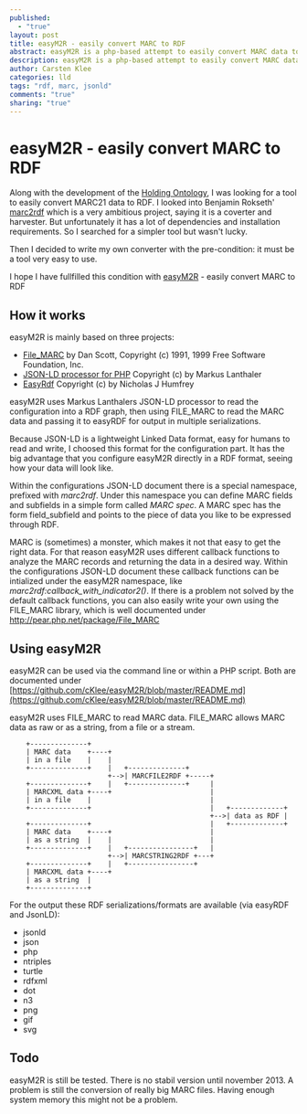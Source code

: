 ```yaml
---
published: 
  - "true"
layout: post
title: easyM2R - easily convert MARC to RDF
abstract: easyM2R is a php-based attempt to easily convert MARC data to RDF
description: easyM2R is a php-based attempt to easily convert MARC data to RDF
author: Carsten Klee
categories: lld
tags: "rdf, marc, jsonld"
comments: "true"
sharing: "true"
---
```


# easyM2R - easily convert MARC to RDF

Along with the development of the [Holding Ontology](https://github.com/dini-ag-kim/holding-ontology), I was looking for a tool to easily convert MARC21 data to RDF. I looked into Benjamin Rokseth' [marc2rdf](https://github.com/digibib/marc2rdf) which is a very ambitious project, saying it is a coverter and harvester. But unfortunately it has a lot of dependencies and installation requirements. So I searched for a simpler tool but wasn't lucky.

Then I decided to write my own converter with the pre-condition: it must be a tool very easy to use.

I hope I have fullfilled this condition with [easyM2R](https://github.com/cKlee/easyM2R.git) - easily convert MARC to RDF

## How it works

easyM2R is mainly based on three projects:

* [File_MARC](https://github.com/pear/File_MARC) by Dan Scott, Copyright (c) 1991, 1999 Free Software Foundation, Inc.
* [JSON-LD processor for PHP](https://github.com/lanthaler/JsonLD) Copyright (c) by Markus Lanthaler
* [EasyRdf](https://github.com/njh/easyrdf) Copyright (c) by Nicholas J Humfrey

easyM2R uses Markus Lanthalers JSON-LD processor to read the configuration into a RDF graph, then using FILE_MARC to read the MARC data and passing it to easyRDF for output in multiple serializations.

Because JSON-LD is a lightweight Linked Data format, easy for humans to read and write, I choosed this format for the configuration part. It has the big advantage that you configure easyM2R directly in a RDF format, seeing how your data will look like.

Within the configurations JSON-LD document there is a special namespace, prefixed with *marc2rdf*. Under this namespace you can define MARC fields and subfields in a simple form called *MARC spec*. A MARC spec has the form field_subfield and points to the piece of data you like to be expressed through RDF.

MARC is (sometimes) a monster, which makes it not that easy to get the right data. For that reason easyM2R uses different callback functions to analyze the MARC records and returning the data in a desired way. Within the configurations JSON-LD document these callback functions can be intialized under the easyM2R namespace, like *marc2rdf:callback\_with_indicator2()*. If there is a problem not solved by the default callback functions, you can also easily write your own using the FILE_MARC library, which is well documented under http://pear.php.net/package/File_MARC

## Using easyM2R

easyM2R can be used via the command line or within a PHP script. Both are documented under [https://github.com/cKlee/easyM2R/blob/master/README.md](https://github.com/cKlee/easyM2R/blob/master/README.md)

easyM2R uses FILE_MARC to read MARC data. FILE_MARC allows MARC data as raw or as a string, from a file or a stream.

```
    +--------------+
    | MARC data    +----+
    | in a file    |    |
    +--------------+    |   +--------------+
                        +-->| MARCFILE2RDF +-----+
    +--------------+    |   +--------------+     |
    | MARCXML data +----+                        |
    | in a file    |                             |
    +--------------+                             |   +-------------+
                                                 +-->| data as RDF |
    +--------------+                             |   +-------------+
    | MARC data    +----+                        |
    | as a string  |    |                        |
    +--------------+    |   +----------------+   |
                        +-->| MARCSTRING2RDF +---+
    +--------------+    |   +----------------+
    | MARCXML data +----+
    | as a string  |
    +--------------+
```

For the output these RDF serializations/formats are available (via easyRDF and JsonLD):

* jsonld
* json
* php
* ntriples
* turtle
* rdfxml
* dot
* n3
* png
* gif
* svg

## Todo

easyM2R is still be tested. There is no stabil version until november 2013. A problem is still the conversion of really big MARC files. Having enough system memory this might not be a problem.

